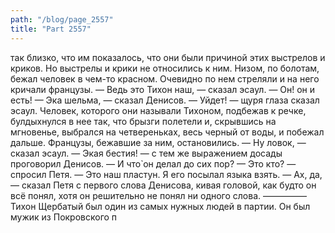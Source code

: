 ```yaml
---
path: "/blog/page_2557"
title: "Part 2557"
---
```


так близко, что им показалось, что они были причиной этих выстрелов и криков. Но выстрелы и крики не относились к ним. Низом, по болотам, бежал человек в чем-то красном. Очевидно по нем стреляли и на него кричали французы.
— Ведь это Тихон наш, — сказал эсаул.
— Он! он и есть!
— Эка шельма, — сказал Денисов.
— Уйдет! — щуря глаза сказал эсаул.
Человек, которого они называли Тихоном, подбежав к речке, булдыхнулся в нее так, что брызги полетели и, скрывшись на мгновенье, выбрался на четвереньках, весь черный от воды, и побежал дальше. Французы, бежавшие за ним, остановились.
— Ну ловок, — сказал эсаул.
— Экая бестия! — с тем же выражением досады проговорил Денисов. — И что̀ он делал до сих пор?
— Это кто? — спросил Петя.
— Это наш пластун. Я его посылал языка взять.
— Ах, да, — сказал Петя с первого слова Денисова, кивая головой, как будто он всё понял, хотя он решительно не понял ни одного слова.
—————
Тихон Щербатый был один из самых нужных людей в партии. Он был мужик из Покровского п
